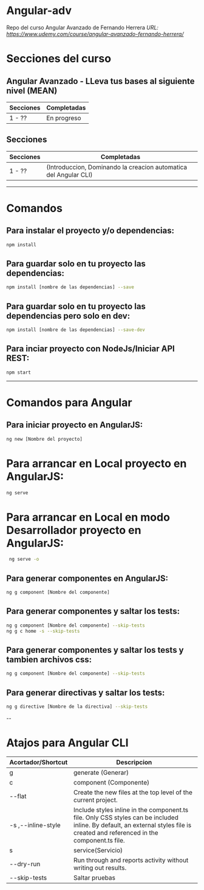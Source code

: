 # Angular-adv
Repo del curso Angular Avanzado de Fernando Herrera
*URL: https://www.udemy.com/course/angular-avanzado-fernando-herrera/*


<!-- ## -------- Finalizado -------- ## -->
# Secciones del curso
## Angular Avanzado - LLeva tus bases al siguiente nivel (MEAN)
Secciones     | Completadas
------------- | -------------
1 - ??        | En progreso

## Secciones
Secciones     | Completadas
------------- | -------------
1 - ??        | (Introduccion, Dominando la creacion automatica del Angular CLI)
<!-- ## -------- Finalizado -------- ## -->
---

# Comandos
## Para instalar el proyecto y/o dependencias:
```bash
npm install
```

## Para guardar solo en tu proyecto las dependencias:
```bash
npm install [nombre de las dependencias] --save
```
## Para guardar solo en tu proyecto las dependencias pero solo en dev:
```bash
npm install [nombre de las dependencias] --save-dev
```

## Para inciar proyecto con NodeJs/Iniciar API REST:
```bash
npm start
```
---
# Comandos para Angular

## Para iniciar proyecto en AngularJS:
```bash
ng new [Nombre del proyecto]
```

# Para arrancar en Local proyecto en AngularJS:
```bash
ng serve
```

# Para arrancar en Local en modo Desarrollador proyecto en AngularJS:
```bash
 ng serve -o
```

## Para generar componentes en AngularJS:
```bash
ng g component [Nombre del componente]
```

## Para generar componentes y saltar los tests:
```bash
ng g component [Nombre del componente] --skip-tests
ng g c home -s --skip-tests
```

## Para generar componentes y saltar los tests y tambien archivos css:
```bash
ng g component [Nombre del componente] --skip-tests
```

## Para generar directivas y saltar los tests:
```bash
ng g directive [Nombre de la directiva] --skip-tests
```


--
# Atajos para Angular CLI
Acortador/Shortcut      | Descripcion
----------------------- | -------------
g                       | generate (Generar)
c                       | component (Componente)
--flat                  | Create the new files at the top level of the current project.
-s ,--inline-style      | Include styles inline in the component.ts file. Only CSS styles can be included inline. By default, an external styles file is created and referenced in the component.ts file.
s                       | service(Servicio) 
--dry-run               | Run through and reports activity without writing out results.
--skip-tests            | Saltar pruebas
             

                